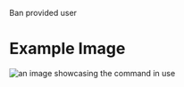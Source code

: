 Ban provided user

# Example Image

![an image showcasing the command in use](/static/images/commands/moderation/star%20platinum%20ban.png)